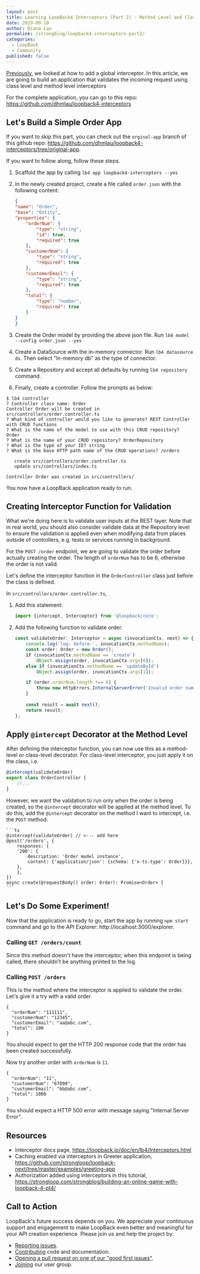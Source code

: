 ```yaml
---
layout: post
title: Learning LoopBack4 Interceptors (Part 2) - Method Level and Class Level Interceptors
date: 2019-09-10
author: Diana Lau
permalink: /strongblog/loopback4-interceptors-part2/
categories:
  - LoopBack
  - Community
published: false
---
```


[Previously](https://strongloop.com/strongblog/loopback4-interceptors-part1/), we looked at how to add a global interceptor. In this article, we are going to build an application that validates the incoming request using class level and method level interceptors 

For the complete application, you can go to this repo: https://github.com/dhmlau/loopback4-interceptors

<!--more-->

## Let's Build a Simple Order App

If you want to skip this part, you can check out the `orginal-app` branch of this github repo: https://github.com/dhmlau/loopback4-interceptors/tree/original-app.

If you want to follow along, follow these steps.

1. Scaffold the app by calling `lb4 app loopback4-interceptors --yes`

2. In the newly created project, create a file called `order.json` with the following content:

    ```json
    {
    "name": "Order",
    "base": "Entity",
    "properties": {
        "orderNum": {
            "type": "string",
            "id": true,
            "required": true
        },
        "customerNum": {
            "type": "string",
            "required": true
        },
        "customerEmail": {
            "type": "string",
            "required": true
        },
        "total": {
            "type": "number",
            "required": true
        }
    }
    }
    ```

3. Create the Order model by providing the above json file. Run `lb4 model --config order.json --yes`

4. Create a DataSource with the in-memory connector. Run `lb4 datasource ds`.  Then select "In-memory db" as the type of connector. 

5. Create a Repository and accept all defaults by running `lb4 repository` command.

6. Finally, create a controller. Follow the prompts as below:
```
$ lb4 controller
? Controller class name: Order
Controller Order will be created in src/controllers/order.controller.ts
? What kind of controller would you like to generate? REST Controller with CRUD functions
? What is the name of the model to use with this CRUD repository? Order
? What is the name of your CRUD repository? OrderRepository
? What is the type of your ID? string
? What is the base HTTP path name of the CRUD operations? /orders

   create src/controllers/order.controller.ts
   update src/controllers/index.ts

Controller Order was created in src/controllers/
```

You now have a LoopBack application ready to run.

## Creating Interceptor Function for Validation

What we're doing here is to validate user inputs at the REST layer. Note that in real world, you should also consider validate data at the Repository level to ensure the validation is applied even when modifying data from places outside of controllers, e.g. tests or services running in background.

For the `POST /order` endpoint, we are going to validate the order before actually creating the order. The length of `orderNum` has to be 6, otherwise the order is not valid. 

Let's define the interceptor function in the `OrderController` class just before the class is defined. 

In `src/controllers/order.controller.ts`, 
1. Add this statement:
    ```ts
    import {intercept, Interceptor} from '@loopback/core';
    ```

2. Add the following function to validate order.  
    ```ts
    const validateOrder: Interceptor = async (invocationCtx, next) => {
        console.log('log: before-', invocationCtx.methodName);
        const order: Order = new Order();
        if (invocationCtx.methodName == 'create')
            Object.assign(order, invocationCtx.args[0]);
        else if (invocationCtx.methodName == 'updateById')
            Object.assign(order, invocationCtx.args[1]);

        if (order.orderNum.length !== 6) {
            throw new HttpErrors.InternalServerError('Invalid order number');
        }
       
        const result = await next();
        return result;
    };
    ```

## Apply `@intercept` Decorator at the Method Level

After defining the interceptor function, you can now use this as a method-level or class-level decorator. For class-level interceptor, you just apply it on the class, i.e.

```ts
@intercept(validateOrder)
export class OrderController {
    //...
}
```

However, we want the validation to run only when the order is being created, so the `@intercept` decorator will be applied at the method level. To do this, add the `@intercept` decorator on the method I want to intercept, i.e. the `POST` method:

    ```ts
    @intercept(validateOrder) // <--- add here
    @post('/orders', {
        responses: {
        '200': {
            description: 'Order model instance',
            content: {'application/json': {schema: {'x-ts-type': Order}}},
        },
        },
    })
    async create(@requestBody() order: Order): Promise<Order> {
    ```

## Let's Do Some Experiment! 

Now that the application is ready to go, start the app by running `npm start` command and go to the API Explorer: http://localhost:3000/explorer.


### Calling `GET /orders/count`

Since this method doesn't have the interceptor, when this endpoint is being called, there shouldn't be anything printed to the log. 

### Calling `POST /orders`

This is the method where the interceptor is applied to validate the order. Let's give it a try with a valid order.
``` 
{
  "orderNum": "111111",
  "customerNum": "12345",
  "customerEmail": "aa@abc.com",
  "total": 100
}
```
You should expect to get the HTTP 200 response code that the order has been created successfully.

Now try another order with `orderNum` is `11`. 
``` 
{
  "orderNum": "11",
  "customerNum": "67890",
  "customerEmail": "bb@abc.com",
  "total": 1000
}
```
You should expect a HTTP 500 error with message saying "Internal Server Error".

## Resources 

- Interceptor docs page, https://loopback.io/doc/en/lb4/Interceptors.html
- Caching enabled via interceptors in Greeter application, https://github.com/strongloop/loopback-next/tree/master/examples/greeting-app
- Authorization added using interceptors in this tutorial, https://strongloop.com/strongblog/building-an-online-game-with-loopback-4-pt4/

## Call to Action

LoopBack's future success depends on you. We appreciate your continuous support and engagement to make LoopBack even better and meaningful for your API creation experience. Please join us and help the project by:

- [Reporting issues](https://github.com/strongloop/loopback-next/issues).
- [Contributing](https://github.com/strongloop/loopback-next/blob/master/docs/CONTRIBUTING.md)
  code and documentation.
- [Opening a pull request on one of our "good first issues"](https://github.com/strongloop/loopback-next/labels/good%20first%20issue).
- [Joining](https://github.com/strongloop/loopback-next/issues/110) our user group.
